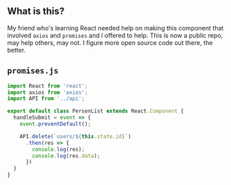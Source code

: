 ## What is this? 

My friend who's learning React needed help on making this component that involved `axios` and `promises` and I offered to help. This is now a public repo, may help others, may not. I figure more open source code out there, the better.

## `promises.js` 

```jsx
import React from 'react';
import axios from 'axios';
import API from '../api';

export default class PersonList extends React.Component {
  handleSubmit = event => {
    event.preventDefault();

    API.delete(`users/${this.state.id}`)
      .then(res => {
        console.log(res);
        console.log(res.data);
      })
  }
}
```
